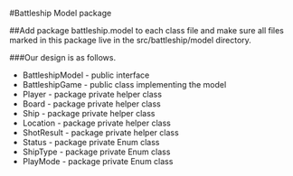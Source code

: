 #Battleship Model package

##Add package battleship.model to each class file and make sure all files marked in this package live in the src/battleship/model directory. 

###Our design is as follows. 
* BattleshipModel - public interface
* BattleshipGame - public class implementing the model
* Player - package private helper class
* Board - package private helper class
* Ship  - package private helper class
* Location  - package private helper class
* ShotResult - package private helper class
* Status - package private Enum class
* ShipType - package private Enum class
* PlayMode - package private Enum class
